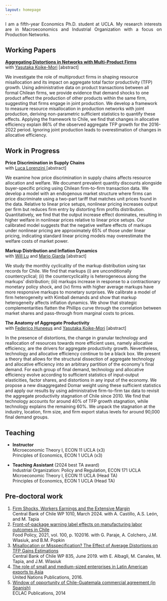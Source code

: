 ```yaml
---
layout: homepage
---
```


<p align="justify">
I am a fifth-year Economics Ph.D. student at UCLA. My research interests are in Macroeconomics and Industrial Organization with a focus on Production Networks.
</p>

## Working Papers
**<a href="https://yasutakakoike-mori.com/files/Yasu_JMP.pdf"> Aggregating Distortions in Networks with Multi-Product Firms </a>** <br>
with <a href="https://yasutakakoike-mori.com/"> Yasutaka  Koike-Mori</a> [<span class="abstract-toggle" onclick="toggleAbstract('abstract1.1')">abstract</span>]
<div id="abstract1.1" class="abstract-content">
We investigate the role of multiproduct firms in shaping resource misallocation and its impact on aggregate total factor productivity (TFP) growth. Using administrative data on product transactions between all formal Chilean firms, we provide evidence that demand shocks to one product affect the production of other products within the same firm, suggesting that firms engage in joint production. We develop a framework to measure resource misallocation in production networks with joint production, deriving non-parametric sufficient statistics to quantify these effects. Applying the framework to Chile, we find that changes in allocative efficiency explain 86% of the observed aggregate TFP growth for the 2016-2022 period. Ignoring joint production leads to overestimation of changes in allocative efficiency.
</div>

## Work in Progress
**Price Discrimination in Supply Chains**  <br>
with <a href="https://sites.google.com/view/lucalorenzini/"> Luca Lorenzini </a> [<span class="abstract-toggle" onclick="toggleAbstract('abstract2.1')">abstract</span>]
<div id="abstract2.1" class="abstract-content">
We examine how price discrimination in supply chains affects resource allocation and welfare. We document prevalent quantity discounts alongside buyer-specific pricing using Chilean firm-to-firm transaction data. We develop a model with an endogenous market structure where firms can price discriminate using a two-part tariff that matches unit prices found in the data. Relative to linear price setups, nonlinear pricing increases output per firm but reduces firm entry by distorting firm profits distribution. Quantitatively, we find that the output increase effect dominates, resulting in higher welfare in nonlinear prices relative to linear price setups. Our calibrated model suggests that the negative welfare effects of markups under nonlinear pricing are approximately 65% of those under linear pricing, indicating standard linear pricing models may overestimate the welfare costs of market power.  
</div>

**Markup Distribution and Inflation Dynamics** <br>
with <a href="https://jianyulu.weebly.com/"> Will Lu</a>  and <a href="https://www.mariogiarda.com/"> Mario Giarda</a>  [<span class="abstract-toggle" onclick="toggleAbstract('abstract2.2')">abstract</span>]
<div id="abstract2.2" class="abstract-content">
We study the monthly cyclicality of the markup distribution using tax records for Chile. We find that markups (i) are unconditionally countercyclical; (ii) the countercyclicality is heterogeneous along the markups’ distribution; (iii) markups increase in response to a contractionary monetary policy shock, and (iv) firms with higher average markups have more responsive markups to monetary surprises. We calibrate a model of firm heterogeneity with Kimball demands and show that markup heterogeneity affects inflation dynamics. We show that strategic complementarities flatten the Phillips curve through the correlation between market shares and pass-through from marginal costs to prices.
</div>

**The Anatomy of Aggregate Productivity** <br>
with <a href="https://www.fedehuneeus.com/"> Federico Huneeus</a>   and <a href="https://yasutakakoike-mori.com/"> Yasutaka Koike-Mori</a> [<span class="abstract-toggle" onclick="toggleAbstract('abstract2.3')">abstract</span>]
<div id="abstract2.3" class="abstract-content">
In the presence of distortions, the change in granular technology and reallocation of resources towards more efficient uses, namely allocative efficiency, are the drivers for aggregate productivity growth. Nevertheless, technology and allocative efficiency continue to be a black box. We present a theory that allows for the structural dissection of aggregate technology and allocative efficiency into an arbitrary partition of the economy's final demand. For each group of final demand, technology and allocative efficiency evolve according to sufficient statistics of input-output elasticities, factor shares, and distortions in any input of the economy. We propose a new disaggregated Domar weight using these sufficient statistics and apply our results by using administrative firm-to-firm tax data to revisit the aggregate productivity stagnation of Chile since 2010. We find that technology accounts for around 40% of TFP  growth stagnation, while technology explains the remaining 60%. We unpack the stagnation at the industry, location, firm size, and firm export status levels for around 90,000 final demand groups.
</div>


## Teaching
- **Instructor**<br>
Microeconomic Theory I, ECON 11 UCLA (x3)<br>
Principles of Economics, ECON 1 UCLA (x3)

- **Teaching Assistant** (2024 best TA award) <br>
Industrial Organization: Policy and Regulation, ECON 171 UCLA <br>
Microeconomic Theory I, ECON 11 UCLA (Head TA)  <br>
Principles of Economics, ECON 1 UCLA (Head TA)

## Pre-doctoral work
1. <a href="https://www.bcentral.cl/documents/33528/133326/DTBC_1010.pdf/c65a2cc0-e74c-a3aa-28ba-551f0e0e38d4?t=1710187683974">Firm Shocks, Workers Earnings and the Extensive Margin</a> <br> 
Central Bank of Chile WP 1010, March 2024. with A. Castillo, A.S. León, and M. Tapia
2. <a href="https://www.sciencedirect.com/science/article/pii/S0306919220302220">Front-of-package warning label effects on manufacturing labor outcomes in Chile</a> <br>
Food Policy, 2021, vol. 100, p. 102016. with G. Paraje, A. Colchero, J.M. Wlasiuk, and B.M. Popkin
3. <a href="https://www.bcentral.cl/documents/33528/133326/dtbc835.pdf/e7b4b638-ea7d-fe32-e360-4f79ece2edf4?t=1655149225333">Misallocation or Misspecification? The Effect of Average Distortions on TFP Gains Estimations</a> <br> 
Central Bank of Chile WP 835, June 2019. with E. Albagli, M. Canales, M. Tapia, and J.M. Wlasiuk
4. <a href="https://www.un-ilibrary.org/content/books/9789210572187c007">The role of small and medium-sized enterprises in Latin American exports to Asia</a> <br> 
United Nations Publications, 2016.
5. <a href="https://repository.eclac.org/handle/11362/37216">Window of opportunity of Chile-Guatemala commercial agreement (in Spanish)</a> <br> 
ECLAC Publications, 2014 





